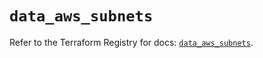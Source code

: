 # `data_aws_subnets`

Refer to the Terraform Registry for docs: [`data_aws_subnets`](https://registry.terraform.io/providers/hashicorp/aws/6.8.0/docs/data-sources/subnets).

